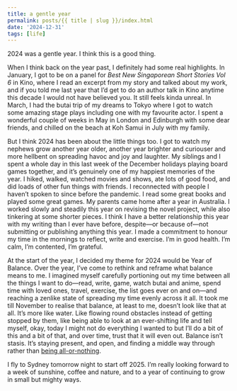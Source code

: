 ```yaml
---
title: a gentle year
permalink: posts/{{ title | slug }}/index.html
date: '2024-12-31'
tags: [life]
---
```


2024 was a gentle year. I think this is a good thing.

When I think back on the year past, I definitely had some real highlights. In January, I got to be on a panel for *Best New Singaporean Short Stories Vol 6* in Kino, where I read an excerpt from my story and talked about my work, and if you told me last year that I’d get to do an author talk in Kino anytime this decade I would not have believed you. It still feels kinda unreal. In March, I had the butai trip of my dreams to Tokyo where I got to watch some amazing stage plays including one with my favourite actor. I spent a wonderful couple of weeks in May in London and Edinburgh with some dear friends, and chilled on the beach at Koh Samui in July with my family.

But I think 2024 has been about the little things too. I got to watch my nephews grow another year older, another year brighter and curiouser and more hellbent on spreading havoc and joy and laughter. My siblings and I spent a whole day in this last week of the December holidays playing board games together, and it’s genuinely one of my happiest memories of the year. I hiked, walked, watched movies and shows, ate lots of good food, and did loads of other fun things with friends. I reconnected with people I haven’t spoken to since before the pandemic. I read some great books and played some great games. My parents came home after a year in Australia. I worked slowly and steadily this year on revising the novel project, while also tinkering at some shorter pieces. I think I have a better relationship this year with my writing than I ever have before, despite—or because of—not submitting or publishing anything this year. I made a commitment to honour my time in the mornings to reflect, write and exercise. I’m in good health. I’m calm, I’m contented, I’m grateful.

At the start of the year, I decided my theme for 2024 would be Year of Balance. Over the year, I’ve come to rethink and reframe what balance means to me. I imagined myself carefully portioning out my time between all the things I want to do—read, write, game, watch butai and anime, spend time with loved ones, travel, exercise, the list goes ever on and on—and reaching a zenlike state of spreading my time evenly across it all. It took me till November to realise that balance, at least to me, doesn’t look like that at all. It’s more like water. Like flowing round obstacles instead of getting stopped by them, like being able to look at an ever-shifting life and tell myself, okay, today I might not do everything I wanted to but I’ll do a bit of this and a bit of that, and over time, trust that it will even out. Balance isn’t stasis. It’s staying present, and open, and finding a middle way through rather than [being all-or-nothing](https://chencuifen.com/posts/routine/).

I fly to Sydney tomorrow night to start off 2025. I’m really looking forward to a week of sunshine, coffee and nature, and to a year of continuing to grow in small but mighty ways.
